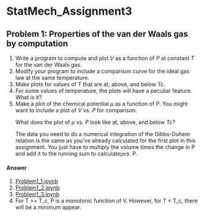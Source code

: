 # StatMech_Assignment3

## Problem 1: Properties of the van der Waals gas by computation

1. Write a program to compute and plot *V* as a function of *P* at constant *T* for the van der Waals gas.
2. Modify your program to include a comparison curve for the ideal gas law at the same temperature.
3. Make plots for values of *T* that are at, above, and below *Tc*.
4. For some values of temperature, the plots will have a peculiar feature. What is it?
5. Make a plot of the chemical potential *μ* as a function of *P*. You might want to include a plot of *V* vs. *P* for comparison. <p>
   What does the plot of *μ* vs. *P* look like at, above, and below *Tc*? <p>
   The data you need to do a numerical integration of the Gibbs-Duhem relation is the same as you’ve already calculated for the first plot in this assignment. You just have to multiply the volume times the change in P and add it to the running sum to calculateμvs. P.

#### Answer
1. [Problem1_1.ipynb](Problem1_1.ipynb)
2. [Problem1_2.ipynb](Problem1_2.ipynb)
3. [Problem1_3.ipynb](Problem1_3.ipynb)
4. For T >= T_c, P is a monotonic function of V. However, for T < T_c, there will be a minimum appear.
